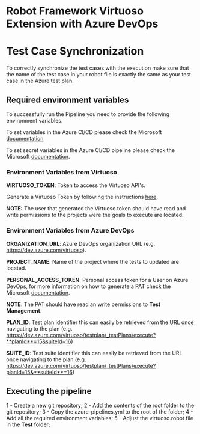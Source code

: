 # Robot Framework Virtuoso Extension with Azure DevOps


# Test Case Synchronization

To correctly synchronize the test cases with the execution make sure that the name of the test case in your robot file is exactly the same as your test case in the Azure test plan.



## Required environment variables

To successfully run the Pipeline you need to provide the following environment variables.

To set variables in the Azure CI/CD please check the Microsoft [documentation](https://learn.microsoft.com/en-us/azure/devops/pipelines/process/variables?view=azure-devops&tabs=yaml%2Cbatch)

To set secret variables in the Azure CI/CD pipeline please check the Microsoft [documentation](https://learn.microsoft.com/en-us/azure/devops/pipelines/process/set-secret-variables?view=azure-devops&tabs=yaml%2Cbash).

### Environment Variables from Virtuoso

**VIRTUOSO_TOKEN**: Token to access the Virtuoso API's.

Generate a Virtuoso Token by following the instructions [here](https://docs.virtuoso.qa/guide/advanced-topics/virtuoso-api.html#creating-an-api-access-token).

**NOTE:** The user that generated the Virtuoso token should have read and write permissions to the projects were the goals to execute are located.

### Environment Variables from Azure DevOps

**ORGANIZATION_URL**: Azure DevOps organization URL (e.g. https://dev.azure.com/virtuoso).


**PROJECT_NAME**: Name of the project where the tests to updated are located.


**PERSONAL_ACCESS_TOKEN**: Personal access token for a User on Azure DevOps, for more information on how to generate a PAT check the Microsoft [documentation](https://learn.microsoft.com/en-us/azure/devops/organizations/accounts/use-personal-access-tokens-to-authenticate?view=azure-devops&tabs=Windows).

**NOTE**: The PAT should have read an write permissions to **Test Management**.

**PLAN_ID**: Test plan identifier this can easily be retrieved from the URL once navigating to the plan (e.g. https://dev.azure.com/virtuoso/testplan/_testPlans/execute?**planId**=15&suiteId=16)

**SUITE_ID**: Test suite identifier this can easily be retrieved from the URL once navigating to the plan (e.g. https://dev.azure.com/virtuoso/testplan/_testPlans/execute?planId=15&**suiteId**=16)


## Executing the pipeline

1 - Create a new git repository;
2 - Add the contents of the root folder to the git repository;
3 - Copy the azure-pipelines.yml to the root of the folder;
4 - Add all the required environment variables;
5 - Adjust the virtuoso.robot file in the **Test** folder;

